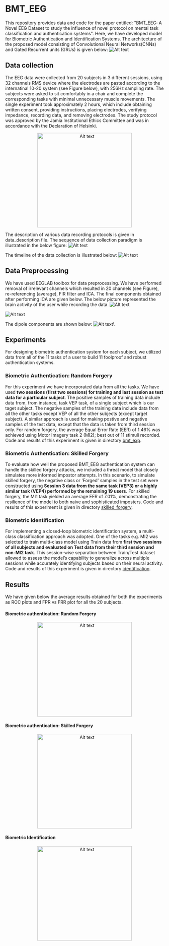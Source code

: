 # BMT_EEG
This repository provides data and code for the paper entitled: "BMT_EEG: A Novel EEG Dataset to study the influence of novel protocol on mental task classification and authentication systems".
Here, we have developed model for Biometric Authentication and Identification Systems. The architecture of the proposed model consisting of Convolutional Neural Networks(CNNs) and Gated Recurrent units (GRUs) is given below:
![Alt text](architucture_bmt.png)

## Data collection
The EEG data were collected from 20 subjects in 3 different sessions, using 32 channels RMS device where the electrodes are pasted according to the internatinal 10-20 system (see Figure below), with 256Hz sampling rate. The subjects were asked to sit comfortably in a chair and complete the corresponding tasks with minimal unnecessary muscle movements. The single experiment took approximately 2 hours, which include obtaining written consent, providing instructions, placing electrodes, verifying impedance, recording data, and removing electrodes. The study protocol was approved by the Jamia Institutional Ethics Committee and was in accordance with the Declaration of Helsinki.

<div align="center">
    <img src="electrode_placement.png" alt="Alt text" width="300">
</div>

The description of various data recording protocols is given in data_description file. The sequence of data collection paradigm is illustrated in the below figure:
![Alt text](final_diagram_data_sequence.png)

The timeline of the data collection is illustrated below:
![Alt text](Figure_6.png)

## Data Preprocessing
We have used EEGLAB toolbox for data preprocessing. We have performed removal of irrelevant channels which resulted in 20 channels (see Figure), re-referencing (average), FIR filter and ICA. The final components obtained after performing ICA are given below. The below picture represented the brain activity of the user while recording the data.
![Alt text](electrodes_by_name.png)

![Alt text](all_components_brain_activity.png) 

The dipole components are shown below:
![Alt text](component_dipole.png)\

## Experiments
For designing biometric authentication system for each subject, we utilized data from all of the 11 tasks of a user to build 11 foolproof and robust authentication systems. 
### Biometric Authentication: Random Forgery
For this experiment we have incorporated data from all the tasks. 
We have used **two sessions (first two sessions) for training and last session as test data for a particular subject**.
The positive samples of training data include data from, from instance, task VEP task, of a single subject which is our taget subject.
The negative samples of the training data include data from all the other tasks except VEP of all the other subjects (except target subject).
A similar approach is used for making postive and negative samples of the test data, except that the data is taken from third session only.
For random forgery, the average Equal Error Rate (EER) of 1.46% was achieved using Motor Imagery task 2 (MI2); best out of 11 stimuli recorded.
Code and results of this experiment is given in directory [bmt_exp](./bmt_exm).

### Biometric Authentication: Skilled Forgery
To evaluate how well the proposed BMT_EEG authentication system can handle the skilled forgery attacks, we included a threat model that closely simulates more informed impostor attempts. In this scenario, to simulate skilled forgery, the negative class or 'Forged' samples in the test set were constructed using **Session 3 data from the same task (VEP3) or a highly similar task (VEP4) performed by the remaining 19 users**.
For skilled forgery, the MI1 task yielded an average EER of 7.01%, demonstrating the resilience of the model to both naive and sophisticated imposters.
Code and results of this experiment is given in directory [skilled_forgery](./skilled_forgery).
### Biometric Identification
For implementing a closed-loop biometric identification system, a multi-class classification approach was adopted. One of the tasks e.g. MI2 was selected to train multi-class model using Train data from **first two sessions of all subjects and evaluated on Test data from their third session and non-MI2 task**. This session-wise separation between Train/Test dataset allowed to assess the model’s capability to generalize across multiple sessions while accurately identifying subjects based on their neural activity.
Code and results of this experiment is given in directory [identification](./identification).

## Results
We have given below the average results obtained for both the experiments as ROC plots and FPR vs FRR plot for all the 20 subjects.

#### Biometric authentication: Random Forgery
<div align="center">
    <img src="Figure_11.png" alt="Alt text" width="300">
</div>

#### Biometric authentication: Skilled Forgery
<div align="center">
    <img src="average_all_subjects_graph_skilled_forgery.png" alt="Alt text" width="300">
</div>

#### Biometric Identification
<div align="center">
    <img src="radar_chart_identification.png" alt="Alt text" width="300">
</div>
